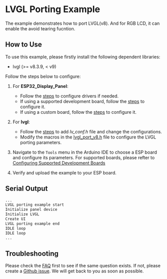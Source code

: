 # LVGL Porting Example

The example demonstrates how to port LVGL(v8). And for RGB LCD, it can enable the avoid tearing fucntion.

## How to Use

To use this example, please firstly install the following dependent libraries:

- lvgl (>= v8.3.9, < v9)

Follow the steps below to configure:

1. For **ESP32_Display_Panel**:

    - Follow the [steps](../../README.md#configuring-drivers) to configure drivers if needed.
    - If using a supported development board, follow the [steps](../../README.md#using-supported-development-boards) to configure it.
    - If using a custom board, follow the [steps](../../README.md#using-custom-development-boards) to configure it.

2. For **lvgl**:

    - Follow the [steps](../../README.md#configuring-lvgl) to add *lv_conf.h* file and change the configurations.
    - Modify the macros in the [lvgl_port_v8.h](./lvgl_port_v8.h) file to configure the LVGL porting parameters.

3. Navigate to the `Tools` menu in the Arduino IDE to choose a ESP board and configure its parameters. For supported boards, please refter to [Configuring Supported Development Boards](../../README.md#configuring-supported-development-boards)
4. Verify and upload the example to your ESP board.

## Serial Output

```bash
...
LVGL porting example start
Initialize panel device
Initialize LVGL
Create UI
LVGL porting example end
IDLE loop
IDLE loop
...
```

## Troubleshooting

Please check the [FAQ](../../../../README.md#faq) first to see if the same question exists. If not, please create a [Github issue](https://github.com/esp-arduino-libs/ESP32_Display_Panel/issues). We will get back to you as soon as possible.
